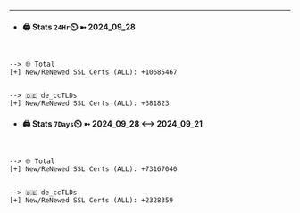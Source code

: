 

---
- #### 🖨️ **Stats** `24Hr`⏲️ ➼ 2024_09_28
```console


--> 🌐 Total
[+] New/ReNewed SSL Certs (ALL): +10685467


--> 🇩🇪 de_ccTLDs
[+] New/ReNewed SSL Certs (ALL): +381823

```

- #### 🖨️ **Stats** `7Days`⏲️ ➼ 2024_09_28 <--> 2024_09_21
```console


--> 🌐 Total
[+] New/ReNewed SSL Certs (ALL): +73167040


--> 🇩🇪 de_ccTLDs
[+] New/ReNewed SSL Certs (ALL): +2328359

```

